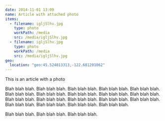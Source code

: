 ```yaml
---
date: 2014-11-01 13:09
name: Article with attached photo
items:
  - filename: igljSlhv.jpg
    type: photo
    workPath: /media
    src: /media/igljSlhv.jpg
  - filename: igljSlhv.jpg
    type: photo
    workPath: /media
    src: /media/igljSlhv.jpg
geo:
  location: "geo:45.524813313,-122.681201062"
---
```


This is an article with a photo


Blah blah blah.  Blah blah blah.  Blah blah blah.  Blah blah blah.  Blah blah blah.  Blah blah blah.  Blah blah blah.  Blah blah blah.  Blah blah blah.  Blah blah blah.  Blah blah blah.  Blah blah blah.  Blah blah blah.  Blah blah blah.  Blah blah blah.  Blah blah blah.  Blah blah blah.  Blah blah blah.
Blah blah blah.

Blah blah blah.  Blah blah blah.  Blah blah blah.


